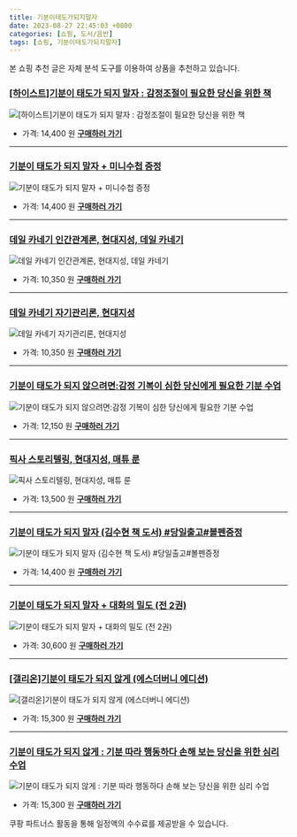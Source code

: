 ```yaml
---
title: 기분이태도가되지말자
date: 2023-08-27 22:45:03 +0800
categories: [쇼핑, 도서/음반]
tags: [쇼핑, 기분이태도가되지말자]
---
```

본 쇼핑 추천 글은 자체 분석 도구를 이용하여 상품을 추천하고 있습니다.
### [[하이스트]기분이 태도가 되지 말자 : 감정조절이 필요한 당신을 위한 책](https://link.coupang.com/re/AFFSDP?lptag=AF1030537&pageKey=6965065480&itemId=16969945157&vendorItemId=84146756167&traceid=V0-153-bcd40e0f01981118&requestid=20230906224503563309590132&token=31850C%7CMIXED)
![[하이스트]기분이 태도가 되지 말자 : 감정조절이 필요한 당신을 위한 책](https://ads-partners.coupang.com/image1/S9syG6l_m9Q7xBgDS-KsEumwVtxhzT73GLP2jdngCAmzXsDDD_nbwKuUYgktBU1l_3KTnFR8JFM52_vUI0D30utgPol6-nXXqzImFBA1CnyHI20jge7u1VYrlYNUgeLe5axt7uw05PWrsZvYdQI8xciao9Q__0VzMaww6keS1VwBm8uhfFmjIDG_VibhzhW3wqUhv07LLOXtX3vY_p6qVk914V-tOZDSbIpNe12T6ED3x-wII2NMkFKlQBBuG_nkG_i6BBv4SLZYUMoR6JU_XDdyQQ==)
- 가격: 14,400 원
[**구매하러 가기**](https://link.coupang.com/re/AFFSDP?lptag=AF1030537&pageKey=6965065480&itemId=16969945157&vendorItemId=84146756167&traceid=V0-153-bcd40e0f01981118&requestid=20230906224503563309590132&token=31850C%7CMIXED)
---
### [기분이 태도가 되지 말자 + 미니수첩 증정](https://link.coupang.com/re/AFFSDP?lptag=AF1030537&pageKey=6954371382&itemId=16907925893&vendorItemId=86761328448&traceid=V0-153-25d91511be2cb5b6&requestid=20230906224503563309590132&token=31850C%7CMIXED)
![기분이 태도가 되지 말자 + 미니수첩 증정](https://ads-partners.coupang.com/image1/4cRkQWi6Y1yBCddT4fT3BK2rxb3jkw2_52nvz6jtuqRoUPOLKqnT0SlvrbyL8VGEShgXFWKsZX6JMDlP89xiaGvXiplcyWYUc9cioXkVf1VmJ9DzhUM7cPnwDhl0O1-hi08a3kxUMP8EwSFDd96CwGHJdSaxb13sdDkuTMrlT7tkS7E8s_2qUdv8TCFwN_4Fow4Dgnahv29gigbACRzzkYzJVJlnU4mRb2YLoaumNHgZof2TmTs-GOEZkGETI9CgJjziFqJUQ2p9BfnXkRnPJfAsYPvgSPg1GMxnmBqm86M=)
- 가격: 14,400 원
[**구매하러 가기**](https://link.coupang.com/re/AFFSDP?lptag=AF1030537&pageKey=6954371382&itemId=16907925893&vendorItemId=86761328448&traceid=V0-153-25d91511be2cb5b6&requestid=20230906224503563309590132&token=31850C%7CMIXED)
---
### [데일 카네기 인간관계론, 현대지성, 데일 카네기](https://link.coupang.com/re/AFFSDP?lptag=AF1030537&pageKey=307022149&itemId=968117422&vendorItemId=5403982815&traceid=V0-153-93edb7a88bf1311e&clickBeacon=W3cmrjF4YR%2FcDP8xYOYnSWzdOU6Efh7RwHIU6ltXW1UNpD94nRq44mGDMUM60iwcYHZenN0%2FL%2BdTX71ALMxdvOYg3tacwKSCneZSk1yDf9Wg4iRpmZUqM0j8uItnvbbrRT3j9HKVCQMtQvi2FyLCNl7cCtu5Rg5ixfl%2B%2FGQvOTadKnn%2BRpcXBxk4Y5ZKrziVYA6spkl54dGPVJQf1yrT4fwN0%2Bu0fes%2BrQCs58%2BZdj%2Fj3qmBOBKNDH8AzDqgmaLQ5UUoOxhel7m9KejVsg%2B6CTSfakTwJ22G6UBRD4L0tv6eqBKXLQzeSKAZq7w5Nakk2qlUavYQABEzgjTbsOq6G8BwXTVHxrVrd9LOP3mtLGc2jUYZh3nofMmKMcj2m%2Fq48adU%2BomYcqcD5HTJ02o13zGCp%2BAmvxJUx9AvL5rXuw98vy24nseAbKy2ZsSuU%2FP7rB03PHQ75AhFbi3vZnyw%2BWVKtF9paLFE7fzOx%2F%2BzZj9Q2yujERLOTLISILkF85Xw5p1%2FIZw4VjTZz47qNkp0nWSEmGH5EStvcGM%2FjsnkeJgGNWfoQzOq5lQSODjjC7BaIk2DEgVi9F0j1fV17b1CBUVQrDoyhSJPcFzh6G3mDn0wKJgHPztxAlWL2J1G%2FOm9NvQSv0DtGbzUq0rn2qu7ZxGfLjj6pBv4phwUAoU92PS0NuhTrBf8cvKHY5HGAhWdqdJhqVxABLPsJ0035gx6yZrbo9%2BzZo6wzmw13iTpTKICcsudAmRjR8l2SooDPXF3Gxpy%2Ff074z%2Fwuz6ehMhQiUZJSvy43IGIfgun%2FOgXBc%2BNhLE86z1%2BkmEEqIEodlGw7BrHNGZrop8H64O44XDZbAxaNprqGyltOee7ZVy7MI%2FmsQY6QXMkSw1iW3N24J6Psx%2FkUbbV3G7EV80tbq4HZA%3D%3D&requestid=20230906224503563309590132&token=31850C%7CMIXED)
![데일 카네기 인간관계론, 현대지성, 데일 카네기](https://ads-partners.coupang.com/image1/h1DU0jM4OhfBBIACh4o-r4bofjMAbjYsHzzTAR6O6-ffR0CYafwDbme-eCRG0wV8AO6eP02c_MXKPhowGgxqsVgbX9BljVJUGoNCtBqwPlXsqETQAfFW7iDW0eVrqoCj_BOW5N-ACegggtCGnVw3MGralQceW4mqbW0_115JZQ1C_-EC6aG17uz2KS5b5YGVV-6HT9ZuCKzjirSJlGHSMSHH-nqbwzULZmpEylFKJqAOfkpEjMBeTkMalMjI9bAt__xarYaRO7YgY5LEBO2wwSTB5C0=)
- 가격: 10,350 원
[**구매하러 가기**](https://link.coupang.com/re/AFFSDP?lptag=AF1030537&pageKey=307022149&itemId=968117422&vendorItemId=5403982815&traceid=V0-153-93edb7a88bf1311e&clickBeacon=W3cmrjF4YR%2FcDP8xYOYnSWzdOU6Efh7RwHIU6ltXW1UNpD94nRq44mGDMUM60iwcYHZenN0%2FL%2BdTX71ALMxdvOYg3tacwKSCneZSk1yDf9Wg4iRpmZUqM0j8uItnvbbrRT3j9HKVCQMtQvi2FyLCNl7cCtu5Rg5ixfl%2B%2FGQvOTadKnn%2BRpcXBxk4Y5ZKrziVYA6spkl54dGPVJQf1yrT4fwN0%2Bu0fes%2BrQCs58%2BZdj%2Fj3qmBOBKNDH8AzDqgmaLQ5UUoOxhel7m9KejVsg%2B6CTSfakTwJ22G6UBRD4L0tv6eqBKXLQzeSKAZq7w5Nakk2qlUavYQABEzgjTbsOq6G8BwXTVHxrVrd9LOP3mtLGc2jUYZh3nofMmKMcj2m%2Fq48adU%2BomYcqcD5HTJ02o13zGCp%2BAmvxJUx9AvL5rXuw98vy24nseAbKy2ZsSuU%2FP7rB03PHQ75AhFbi3vZnyw%2BWVKtF9paLFE7fzOx%2F%2BzZj9Q2yujERLOTLISILkF85Xw5p1%2FIZw4VjTZz47qNkp0nWSEmGH5EStvcGM%2FjsnkeJgGNWfoQzOq5lQSODjjC7BaIk2DEgVi9F0j1fV17b1CBUVQrDoyhSJPcFzh6G3mDn0wKJgHPztxAlWL2J1G%2FOm9NvQSv0DtGbzUq0rn2qu7ZxGfLjj6pBv4phwUAoU92PS0NuhTrBf8cvKHY5HGAhWdqdJhqVxABLPsJ0035gx6yZrbo9%2BzZo6wzmw13iTpTKICcsudAmRjR8l2SooDPXF3Gxpy%2Ff074z%2Fwuz6ehMhQiUZJSvy43IGIfgun%2FOgXBc%2BNhLE86z1%2BkmEEqIEodlGw7BrHNGZrop8H64O44XDZbAxaNprqGyltOee7ZVy7MI%2FmsQY6QXMkSw1iW3N24J6Psx%2FkUbbV3G7EV80tbq4HZA%3D%3D&requestid=20230906224503563309590132&token=31850C%7CMIXED)
---
### [데일 카네기 자기관리론, 현대지성](https://link.coupang.com/re/AFFSDP?lptag=AF1030537&pageKey=4751341406&itemId=6046651232&vendorItemId=73343982175&traceid=V0-153-6dfc9d3102f83d91&clickBeacon=W3cmrjF4YR%2FcDP8xYOYnSWzdOU6Efh7RwHIU6ltXW1UNpD94nRq44mGDMUM60iwcYHZenN0%2FL%2BdTX71ALMxdvOYg3tacwKSCneZSk1yDf9W%2B9zlsPHwUgcW0v%2FXJFlNXRT3j9HKVCQMtQvi2FyLCNsOQXy5mL%2FwDXwn7bmCyfx1hB0k2glqP4QBRhlFlycVcAYZIVSfCIUtRQgI9ulW0ffwN0%2Bu0fes%2BrQCs58%2BZdj%2Fj3qmBOBKNDH8AzDqgmaLQ5UUoOxhel7m9KejVsg%2B6CXBKz8cRGsp3WneGdfcMdyRx%2By4lOkJTeEL3p5UKlCAljPrrbBVGGlrAvrTahAHDPCvg6i6qjjapiI99O7pzC2Hyi8d3GF8Ac7bKyLqUaPKQY2vh27az06Z%2BdlJkWeii5iZTlKRpX0QXBvdl%2BfvmpTIJZU6lnCwa%2FQcaKYhDAJAS4tPAG8fphYjwRf5AVXODhFSKO81EHIrDYuMBASIYF14niDzODJksOKT9ReKHJeEBIk2DEgVi9F0j1fV17b1CBVKQPpQr7A239Es4iPpuRhUssFeMG6Et1wwlY941wVXyGk4b9XHZHbk4oD3Pptb78hMplTHNo%2Bdq12o7cJODSSp8JwpHhHxdMwMUJZlyIMwKn%2FdkokRmujYKDJxxToW5SwVV3H%2Bue4ZdXusLdd38b3OUqv3peYb3AQ1xKZwFKbX6%2FXjvuy%2B7oG38cAnIid0JN%2FIuw5KDSRGUbQaKvcw%2BeUk%2Brmy9rjn5rROldt5ygeyp8UbLu%2B94n1rlbh%2FnvTIWthA%2BxZjJNDzXN%2BmMWkXGUGlkzNecba5QjKiOOYAbCZcLZiK8JQyB9jn89HAqUQ5RIIhDuw1eCUOgMn%2BnSJVFbk7jfYcoMpnM6opit%2Bm5ENH6&requestid=20230906224503563309590132&token=31850C%7CMIXED)
![데일 카네기 자기관리론, 현대지성](https://ads-partners.coupang.com/image1/5yer54L5H3GRQto859VDidIh1-13iGaYLALUTt-NaUIVVWt9WaZDlPUDweeqQzQhoLqbahfy62RES2r-NhXAlg9BC0j0VtyQLTUuFNxd6HYY5r63ia-mKtKvUreYRHpHYiwhw2kD8557DMVydHzJ4GvQbKp0N1w4VlyMZnP4A54Y3nj_iAKzQqeToKuIKlN9n1icnLKTvozs2JCw3uNP8rAo4u3LelB-RGqe4blJz1_lymlZtEUARKPmZijVQ4UlhWYpy9-go_MvulFqa3937XWkVpc=)
- 가격: 10,350 원
[**구매하러 가기**](https://link.coupang.com/re/AFFSDP?lptag=AF1030537&pageKey=4751341406&itemId=6046651232&vendorItemId=73343982175&traceid=V0-153-6dfc9d3102f83d91&clickBeacon=W3cmrjF4YR%2FcDP8xYOYnSWzdOU6Efh7RwHIU6ltXW1UNpD94nRq44mGDMUM60iwcYHZenN0%2FL%2BdTX71ALMxdvOYg3tacwKSCneZSk1yDf9W%2B9zlsPHwUgcW0v%2FXJFlNXRT3j9HKVCQMtQvi2FyLCNsOQXy5mL%2FwDXwn7bmCyfx1hB0k2glqP4QBRhlFlycVcAYZIVSfCIUtRQgI9ulW0ffwN0%2Bu0fes%2BrQCs58%2BZdj%2Fj3qmBOBKNDH8AzDqgmaLQ5UUoOxhel7m9KejVsg%2B6CXBKz8cRGsp3WneGdfcMdyRx%2By4lOkJTeEL3p5UKlCAljPrrbBVGGlrAvrTahAHDPCvg6i6qjjapiI99O7pzC2Hyi8d3GF8Ac7bKyLqUaPKQY2vh27az06Z%2BdlJkWeii5iZTlKRpX0QXBvdl%2BfvmpTIJZU6lnCwa%2FQcaKYhDAJAS4tPAG8fphYjwRf5AVXODhFSKO81EHIrDYuMBASIYF14niDzODJksOKT9ReKHJeEBIk2DEgVi9F0j1fV17b1CBVKQPpQr7A239Es4iPpuRhUssFeMG6Et1wwlY941wVXyGk4b9XHZHbk4oD3Pptb78hMplTHNo%2Bdq12o7cJODSSp8JwpHhHxdMwMUJZlyIMwKn%2FdkokRmujYKDJxxToW5SwVV3H%2Bue4ZdXusLdd38b3OUqv3peYb3AQ1xKZwFKbX6%2FXjvuy%2B7oG38cAnIid0JN%2FIuw5KDSRGUbQaKvcw%2BeUk%2Brmy9rjn5rROldt5ygeyp8UbLu%2B94n1rlbh%2FnvTIWthA%2BxZjJNDzXN%2BmMWkXGUGlkzNecba5QjKiOOYAbCZcLZiK8JQyB9jn89HAqUQ5RIIhDuw1eCUOgMn%2BnSJVFbk7jfYcoMpnM6opit%2Bm5ENH6&requestid=20230906224503563309590132&token=31850C%7CMIXED)
---
### [기분이 태도가 되지 않으려면:감정 기복이 심한 당신에게 필요한 기분 수업](https://link.coupang.com/re/AFFSDP?lptag=AF1030537&pageKey=6071327320&itemId=11210722655&vendorItemId=78488263885&traceid=V0-153-a5537374e1073d71&requestid=20230906224503563309590132&token=31850C%7CMIXED)
![기분이 태도가 되지 않으려면:감정 기복이 심한 당신에게 필요한 기분 수업](https://ads-partners.coupang.com/image1/EPxDjxUSzxOs6YW0EMTG9FS_bGTHgVk9BbcOEpnsQoqGSCrIzMjkuZa-NQzQeS9Fz9ty0AE3fWLcMohXXcFTjjsQgcYuobdx5Ljk06d6N4xpehRJJ0tsapM-ZEN5TVJlYgiOGvBkgVk4MMbUUTlfVxn36BHSUrFqTVjTMr7o3lxqZpbrlYX1AZ_nWWBPDbhPPs0Edxs79itUW6frmvx4FECnYMB7bRe9Xn2oiaofP6OGv2efrBbAUc6ZF-i_btEoQhBhAkpOL18gNNSM6HY8C1wl1dKMD4UKhWlpWG3Nsw==)
- 가격: 12,150 원
[**구매하러 가기**](https://link.coupang.com/re/AFFSDP?lptag=AF1030537&pageKey=6071327320&itemId=11210722655&vendorItemId=78488263885&traceid=V0-153-a5537374e1073d71&requestid=20230906224503563309590132&token=31850C%7CMIXED)
---
### [픽사 스토리텔링, 현대지성, 매튜 룬](https://link.coupang.com/re/AFFSDP?lptag=AF1030537&pageKey=7159023551&itemId=18013245988&vendorItemId=80235774410&traceid=V0-153-5a9e6c3d1a68c81e&clickBeacon=W3cmrjF4YR%2FcDP8xYOYnSWzdOU6Efh7RwHIU6ltXW1UNpD94nRq44mGDMUM60iwcYHZenN0%2FL%2BdTX71ALMxdvOYg3tacwKSCneZSk1yDf9WRW3s%2BwCyy%2F15YfGfz532HRT3j9HKVCQMtQvi2FyLCNsOQXy5mL%2FwDXwn7bmCyfx0iCgWfAR2z1ioAl8a8QKlfB0Dwk65kE9G9tVIfAFrHfvwN0%2Bu0fes%2BrQCs58%2BZdj%2Fj3qmBOBKNDH8AzDqgmaLQ5UUoOxhel7m9KejVsg%2B6CZLscNYZwWT5Ou%2F8Obk3KDUTtfoAhd3wM2H%2FoeYAqPWbCfeSRl0X1pMq1n0jsjWA8pma%2BzdP2u80HGgmd4d75hy5gjIZiWwXQZtdwqa6ahLKEZS4OYy%2BHAu45EHAWOiP3sVTING2nitu65dQtKMznBSeweP3JY1meP3behgsRP%2BIZd6R73xqBvP5EMZg21gG6TeykOZ%2FbIv%2FemA7OANMLYu7qGSvxBpo2ZVEWSV86Y2fxdseJgoj6361BXC9%2FdC4BDyF3Wa7xS16mQox%2Fa8V9YXPO3pA3YVkKf9mYNuN8g8qmcDF3qkE7KYOawTYIgkV7yFEh8A4fG6XWAE%2F7qigjjZRtrlVarPNhgI8IReDoDgmCi%2FpLbw3vvPrpV%2FJ6fx8qP0Y8z6E2QwN3RzUnabfNfZSNQ0Rhya0foxkxHTumqM6avqxilqmjTdtCpbnCsEdbJFzW4%2B%2B3P%2FgqnDpTvoL3Xs90USsg77sF81hcbOuwBIzeS5D413vSQ08l%2B2Oz3t8KN0QCUevJJTJL7KBMyNMnw7Y1qcfzYX%2FyBPry%2F7UnOBmJJX4PAimGfrK9OuaXu3yMvea17oifBjD6gOfIK7DwuBsm5EnsNqKzyuBEjG5RgA7DfVWL%2FHMCmELl7yPzoam%2FQ%3D%3D&requestid=20230906224503563309590132&token=31850C%7CMIXED)
![픽사 스토리텔링, 현대지성, 매튜 룬](https://ads-partners.coupang.com/image1/AzBS1RMnVsE4oUyfA_79rwLqfsryFV6AHXHX1LkkoV3yLJ_7McPR770WtRipruj99fw9TjLZIRwT5Vjz15yLKjiuq3tpf9489zFBoTUTyWhY_4QweWGcgtJfUBfAuyApksximkAj1_6hLq6iDQVIHGBennpD2NhsI7hkvauz2p3N6Ozp95RAKfotTBeYmXbLU3vA-NpMocjTl6UwHXnzITdbNsTkI_ve-iMGSDyTC0hlTZejYWU1jFp4giy7X31q2pKfT95QRttWt9-dWaw5SHtOKu3O)
- 가격: 13,500 원
[**구매하러 가기**](https://link.coupang.com/re/AFFSDP?lptag=AF1030537&pageKey=7159023551&itemId=18013245988&vendorItemId=80235774410&traceid=V0-153-5a9e6c3d1a68c81e&clickBeacon=W3cmrjF4YR%2FcDP8xYOYnSWzdOU6Efh7RwHIU6ltXW1UNpD94nRq44mGDMUM60iwcYHZenN0%2FL%2BdTX71ALMxdvOYg3tacwKSCneZSk1yDf9WRW3s%2BwCyy%2F15YfGfz532HRT3j9HKVCQMtQvi2FyLCNsOQXy5mL%2FwDXwn7bmCyfx0iCgWfAR2z1ioAl8a8QKlfB0Dwk65kE9G9tVIfAFrHfvwN0%2Bu0fes%2BrQCs58%2BZdj%2Fj3qmBOBKNDH8AzDqgmaLQ5UUoOxhel7m9KejVsg%2B6CZLscNYZwWT5Ou%2F8Obk3KDUTtfoAhd3wM2H%2FoeYAqPWbCfeSRl0X1pMq1n0jsjWA8pma%2BzdP2u80HGgmd4d75hy5gjIZiWwXQZtdwqa6ahLKEZS4OYy%2BHAu45EHAWOiP3sVTING2nitu65dQtKMznBSeweP3JY1meP3behgsRP%2BIZd6R73xqBvP5EMZg21gG6TeykOZ%2FbIv%2FemA7OANMLYu7qGSvxBpo2ZVEWSV86Y2fxdseJgoj6361BXC9%2FdC4BDyF3Wa7xS16mQox%2Fa8V9YXPO3pA3YVkKf9mYNuN8g8qmcDF3qkE7KYOawTYIgkV7yFEh8A4fG6XWAE%2F7qigjjZRtrlVarPNhgI8IReDoDgmCi%2FpLbw3vvPrpV%2FJ6fx8qP0Y8z6E2QwN3RzUnabfNfZSNQ0Rhya0foxkxHTumqM6avqxilqmjTdtCpbnCsEdbJFzW4%2B%2B3P%2FgqnDpTvoL3Xs90USsg77sF81hcbOuwBIzeS5D413vSQ08l%2B2Oz3t8KN0QCUevJJTJL7KBMyNMnw7Y1qcfzYX%2FyBPry%2F7UnOBmJJX4PAimGfrK9OuaXu3yMvea17oifBjD6gOfIK7DwuBsm5EnsNqKzyuBEjG5RgA7DfVWL%2FHMCmELl7yPzoam%2FQ%3D%3D&requestid=20230906224503563309590132&token=31850C%7CMIXED)
---
### [기분이 태도가 되지 말자 (김수현 책 도서) #당일출고#볼펜증정](https://link.coupang.com/re/AFFSDP?lptag=AF1030537&pageKey=6956627875&itemId=16920347689&vendorItemId=84098216704&traceid=V0-153-a978cbd8d6b3f360&requestid=20230906224503563309590132&token=31850C%7CMIXED)
![기분이 태도가 되지 말자 (김수현 책 도서) #당일출고#볼펜증정](https://ads-partners.coupang.com/image1/XsTBNQ6jh52l0Zx8Xm50mlh63NL1Gk5oSasIBBaHGBm1tN9KqVSDoE1Zl4kusgaOrK9NTRKojSyA7ccG2YJ1YgdMCQln2UOtAy4rXBBbjFIRTvOLUmbfyfOebVR32J8Gsbs1WuNUkPXx31Rr4vK6EN2f9un_Xz21tGlc0Yusp9QUD_B3YL4ikfIuY181g_C3t-Yu0scvRt_00X-Yq4F_MijWswDQZ-ZRRVRGsatGRcfbBjI6e8ktiJYHo69MB5Evb-35ZSFIJW9MLrmg0xMIHFmWPDlsOKYyX39Enm54Og==)
- 가격: 14,400 원
[**구매하러 가기**](https://link.coupang.com/re/AFFSDP?lptag=AF1030537&pageKey=6956627875&itemId=16920347689&vendorItemId=84098216704&traceid=V0-153-a978cbd8d6b3f360&requestid=20230906224503563309590132&token=31850C%7CMIXED)
---
### [기분이 태도가 되지 말자 + 대화의 밀도 (전 2권)](https://link.coupang.com/re/AFFSDP?lptag=AF1030537&pageKey=7447529247&itemId=19380693277&vendorItemId=86493238327&traceid=V0-153-0116e5e9ae1ea8d9&requestid=20230906224503563309590132&token=31850C%7CMIXED)
![기분이 태도가 되지 말자 + 대화의 밀도 (전 2권)](https://ads-partners.coupang.com/image1/VbB7lUvnglh1NlSnVQK6FWaWT9IXtEMupmXlngeJiBW4rZ6LPJETsGwtSbXo0C9aF6Ml89ppJoaTQZYadBWYfZ_mOaSlBR0d2QoFedSkJ2pw_TnYG5-kjkjL7NwNYEpR6jJes9ls4V9nipDYCz4uMWCHCgH4SyEu_3EyHX_vfkbN3J5QtswT9WuBEPXspWeW1Td69DuTFvucaCKLQvNmXTljDRsXL0lZjtepgE7PwtvqUBQq9p24ZWu6UyVSNd5iYK3DYmffHFsF5TZcvAdpyG8aHw2W38qMFOw0MujsWTY=)
- 가격: 30,600 원
[**구매하러 가기**](https://link.coupang.com/re/AFFSDP?lptag=AF1030537&pageKey=7447529247&itemId=19380693277&vendorItemId=86493238327&traceid=V0-153-0116e5e9ae1ea8d9&requestid=20230906224503563309590132&token=31850C%7CMIXED)
---
### [[갤리온]기분이 태도가 되지 않게 (에스더버니 에디션)](https://link.coupang.com/re/AFFSDP?lptag=AF1030537&pageKey=7219513848&itemId=18291281400&vendorItemId=85436991464&traceid=V0-153-12d4d4c3d9184908&requestid=20230906224503563309590132&token=31850C%7CMIXED)
![[갤리온]기분이 태도가 되지 않게 (에스더버니 에디션)](https://ads-partners.coupang.com/image1/OKNp213N7xezwxHNOMB99Tta18bvVJMaqk3a4LgPa_87DOcJcYSQuk9MdehgWHXrcuQYX8ZX0lDvXkbbTu1hGlk5QDaw8kd5tOhAjqh2XRgWlrLr7JvogvB5Q2cI4e14ipGw0937LJZFuRqTK5WjD74D01Evsgclxlc2ByDPmTSKy0dv_vLg8CLxfdqmczuACN8sVts0_xWFGpRk9K_vST9lfVsh_b47zh21NSCdAZu8Pt4yxaYtiS8bHmdDrJjH_U5h72FiAmcnWQjcHcoD4yEXiA==)
- 가격: 15,300 원
[**구매하러 가기**](https://link.coupang.com/re/AFFSDP?lptag=AF1030537&pageKey=7219513848&itemId=18291281400&vendorItemId=85436991464&traceid=V0-153-12d4d4c3d9184908&requestid=20230906224503563309590132&token=31850C%7CMIXED)
---
### [기분이 태도가 되지 않게 : 기분 따라 행동하다 손해 보는 당신을 위한 심리 수업](https://link.coupang.com/re/AFFSDP?lptag=AF1030537&pageKey=6123931777&itemId=11628137834&vendorItemId=70956862194&traceid=V0-153-778a39e81335cc48&requestid=20230906224503563309590132&token=31850C%7CMIXED)
![기분이 태도가 되지 않게 : 기분 따라 행동하다 손해 보는 당신을 위한 심리 수업](https://ads-partners.coupang.com/image1/qo8RD02mvh_1dgdeqhb51EwIz1yY6wEavLr2lynSoeDrmaSmVAdoyiAAqrH1gwX8YrHogKky_GGVmXLu0nrRQa3rtJUH3AOKmmttpbNLQdNb6udYSZKGeiA1XeH6Br9cd3b6iDtLSEjwyuYl0sLy6PpZc31N_QHym96O44vIqQLRFkXrMSgAD8-6wLEtrMWvX8vfph41qYAoajoJ9SZH2uB5_u2qgPEgLpj1OARpQJw16A_VJsnnYV_gCuAef86T3yoNmdFyr3WynWs5QoFQZ2nVa4hqfiHAhclj5NT9TQ==)
- 가격: 15,300 원
[**구매하러 가기**](https://link.coupang.com/re/AFFSDP?lptag=AF1030537&pageKey=6123931777&itemId=11628137834&vendorItemId=70956862194&traceid=V0-153-778a39e81335cc48&requestid=20230906224503563309590132&token=31850C%7CMIXED)


쿠팡 파트너스 활동을 통해 일정액의 수수료를 제공받을 수 있습니다.
